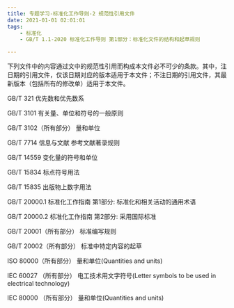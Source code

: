 ```yaml
---
title: 专题学习-标准化工作导则-2 规范性引用文件
date: 2021-01-01 02:01:01
tags: 
	- 标准化
	- GB/T 1.1-2020 标准化工作导则 第1部分：标准化文件的结构和起草规则

---
```




下列文件中的内容通过文中的规范性引用而构成本文件必不可少的条款。其中，注日期的引用文件，仅该日期对应的版本适用于本文件；不注日期的引用文件，其最新版本（包括所有的修改单）适用于本文件。

GB/T 321 优先数和优先数系

GB/T 3101 有关量、单位和符号的一般原则

GB/T 3102（所有部分） 量和单位

GB/T 7714 信息与文献 参考文献著录规则

GB/T 14559 变化量的符号和单位

GB/T 15834 标点符号用法

GB/T 15835 出版物上数字用法

GB/T 20000.1 标准化工作指南 第1部分: 标准化和相关活动的通用术语

GB/T 20000.2 标准化工作指南 第2部分: 采用国际标准

GB/T 20001（所有部分） 标准编写规则

GB/T 20002（所有部分） 标准中特定内容的起草

ISO 80000（所有部分） 量和单位(Quantities and units)

IEC 60027 （所有部分） 电工技术用文字符号(Letter symbols to be used in electrical technology)

IEC 80000 （所有部分） 量和单位(Quantities and units) 


